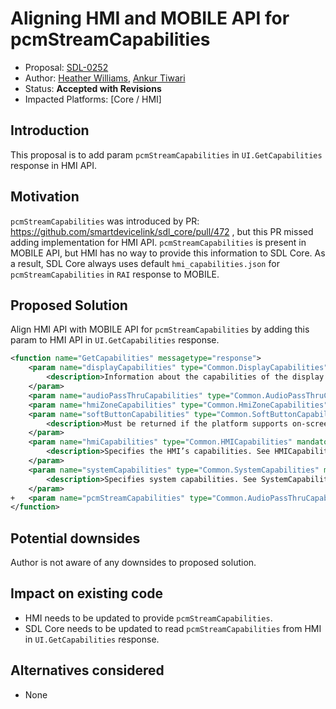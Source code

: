 # Aligning HMI and MOBILE API for pcmStreamCapabilities

* Proposal: [SDL-0252](0252-Aligning-HMI-and-MOBILE-API-for-pcmStreamCapabilities.md)
* Author: [Heather Williams](https://github.com/hwilli88/), [Ankur Tiwari](https://github.com/atiwari9/)
* Status: **Accepted with Revisions**
* Impacted Platforms: [Core / HMI]

## Introduction

This proposal is to add param `pcmStreamCapabilities` in `UI.GetCapabilities` response in HMI API.

## Motivation

`pcmStreamCapabilities` was introduced by PR: https://github.com/smartdevicelink/sdl_core/pull/472 , but this PR missed adding implementation for HMI API. `pcmStreamCapabilities` is present in MOBILE API, but HMI has no way to provide this information to SDL Core. As a result, SDL Core always uses default `hmi_capabilities.json` for `pcmStreamCapabilities` in `RAI` response to MOBILE.

## Proposed Solution 

Align HMI API with MOBILE API for `pcmStreamCapabilities` by adding this param to HMI API in `UI.GetCapabilities` response.

```xml
<function name="GetCapabilities" messagetype="response">
	<param name="displayCapabilities" type="Common.DisplayCapabilities" mandatory="true">
		<description>Information about the capabilities of the display: its type, text field supported, etc. See DisplayCapabilities. </description>
	</param>
	<param name="audioPassThruCapabilities" type="Common.AudioPassThruCapabilities" mandatory="true"/>
	<param name="hmiZoneCapabilities" type="Common.HmiZoneCapabilities" mandatory="true"/>
	<param name="softButtonCapabilities" type="Common.SoftButtonCapabilities" minsize="1" maxsize="100" array="true" mandatory="false">
		<description>Must be returned if the platform supports on-screen SoftButtons.</description>
	</param>
	<param name="hmiCapabilities" type="Common.HMICapabilities" mandatory="false">
		<description>Specifies the HMI’s capabilities. See HMICapabilities.</description>
	</param>
	<param name="systemCapabilities" type="Common.SystemCapabilities" mandatory="false">
		<description>Specifies system capabilities. See SystemCapabilities</description>
	</param>
+	<param name="pcmStreamCapabilities" type="Common.AudioPassThruCapabilities" mandatory="false"/>
</function>
```

## Potential downsides

Author is not aware of any downsides to proposed solution.

## Impact on existing code

* HMI needs to be updated to provide `pcmStreamCapabilities`.
* SDL Core needs to be updated to read `pcmStreamCapabilities` from HMI in `UI.GetCapabilities` response.

## Alternatives considered

* None
